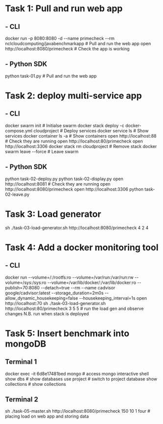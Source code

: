 # Task 1: Pull and run web app

## - CLI 
docker run -p 8080:8080 -d --name primecheck --rm nclcloudcomputing/javabenchmarkapp # Pull and run the web app
open http://localhost:8080/primecheck # Check the app is working 

## - Python SDK 
python task-01.py # Pull and run the web app

# Task 2: deploy multi-service app

## - CLI 
docker swarm init # Initialse swarm
docker stack deploy -c docker-compose.yml cloudproject # Deploy services
docker service ls # Show services 
docker container ls -a # Show containers 
open http://localhost:88 # Check they are running 
open http://localhost:80/primecheck
open http://localhost:3306
docker stack rm cloudproject # Remove stack 
docker swarm leave --force # Leave swarm 

## - Python SDK 
python task-02-deploy.py 
python task-02-display.py
open http://localhost:8081 # Check they are running 
open http://localhost:8080/primecheck
open http://localhost:3306
python task-02-leave.py

# Task 3: Load generator 

sh ./task-03-load-generator.sh http://localhost:8080/primecheck 4 2 4

# Task 4: Add a docker monitoring tool

## - CLI
docker run --volume=/:/rootfs:ro --volume=/var/run:/var/run:rw --volume=/sys:/sys:ro --volume=/var/lib/docker/:/var/lib/docker:ro --publish=70:8080 --detach=true --rm --name cadvisor google/cadvisor:latest --storage_duration=2m0s --allow_dynamic_housekeeping=false --housekeeping_interval=1s
open http://localhost:70
sh ./task-03-load-generator.sh http://localhost:80/primecheck 3 5 5 # run the load gen and observe changes 
N.B. run when stack is deployed

# Task 5: Insert benchmark into mongoDB

## Terminal 1 

docker exec -it 6d8e17481bed mongo # access mongo interactive shell
show dbs # show databases
use project # switch to project database
show collections # show collections 

## Terminal 2 
sh ./task-05-master.sh http://localhost:8080/primecheck 150 10 1 four # placing load on web app and storing data 




 